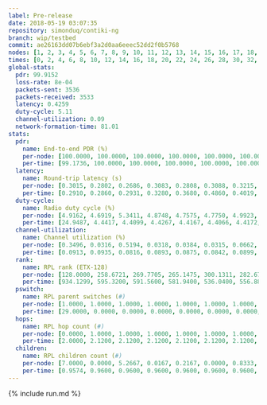 ```yaml
---
label: Pre-release
date: 2018-05-19 03:07:35
repository: simonduq/contiki-ng
branch: wip/testbed
commit: ae26163dd07b6ebf3a2d0aa6eeec52dd2f0b5768
nodes: [1, 2, 3, 4, 5, 6, 7, 8, 9, 10, 11, 12, 13, 14, 15, 16, 17, 18, 19, 20, 21, 22, 23, 24, 25]
times: [0, 2, 4, 6, 8, 10, 12, 14, 16, 18, 20, 22, 24, 26, 28, 30, 32, 34, 36, 38, 40, 42, 44, 46, 48, 50, 52, 54, 56, 58]
global-stats:
  pdr: 99.9152
  loss-rate: 8e-04
  packets-sent: 3536
  packets-received: 3533
  latency: 0.4259
  duty-cycle: 5.11
  channel-utilization: 0.09
  network-formation-time: 81.01
stats:
  pdr:
    name: End-to-end PDR (%)
    per-node: [100.0000, 100.0000, 100.0000, 100.0000, 100.0000, 100.0000, 100.0000, 99.3151, 100.0000, 100.0000, 100.0000, 100.0000, 100.0000, 100.0000, 100.0000, 100.0000, 100.0000, 100.0000, 100.0000, 100.0000, 100.0000, 100.0000, 99.3421, 99.3421]
    per-time: [99.1736, 100.0000, 100.0000, 100.0000, 100.0000, 100.0000, 100.0000, 100.0000, 99.1667, 100.0000, 99.1667, 100.0000, 100.0000, 100.0000, 100.0000, 100.0000, 100.0000, 100.0000, 100.0000, 100.0000, 100.0000, 100.0000, 100.0000, 100.0000, 100.0000, 100.0000, 100.0000, 100.0000, 100.0000, 100.0000, null]
  latency:
    name: Round-trip latency (s)
    per-node: [0.3015, 0.2802, 0.2686, 0.3083, 0.2808, 0.3088, 0.3215, 0.4658, 0.4454, 0.3879, 0.3950, 0.2982, 0.4617, 0.3681, 0.4081, 0.4434, 0.4315, 0.4484, 0.5614, 0.5070, 0.5971, 0.6842, 0.6094, 0.6240]
    per-time: [0.2910, 0.2860, 0.2931, 0.3280, 0.3680, 0.4860, 0.4019, 0.2952, 0.2854, 0.3064, 0.3830, 0.4787, 0.4778, 0.4555, 0.3316, 0.3224, 0.4223, 0.4709, 0.4756, 0.4816, 0.4771, 0.3924, 0.5416, 0.6274, 0.4598, 0.4572, 0.4619, 0.4774, 0.6798, 0.7197, null]
  duty-cycle:
    name: Radio duty cycle (%)
    per-node: [4.9162, 4.6919, 5.3411, 4.8748, 4.7575, 4.7750, 4.9923, 4.6005, 4.8612, 4.8761, 4.8601, 4.7405, 4.8929, 4.9374, 5.2786, 5.2179, 4.9176, 5.2974, 5.5299, 5.3455, 5.3650, 5.0452, 5.9284, 5.5478, 6.0351]
    per-time: [24.9487, 4.4417, 4.4099, 4.4267, 4.4167, 4.4066, 4.4172, 4.4273, 4.4221, 4.4185, 4.4125, 4.3940, 4.4290, 4.4087, 4.4627, 4.4187, 4.4222, 4.4208, 4.4135, 4.4325, 4.4276, 4.4312, 4.4096, 4.4214, 4.4079, 4.4062, 4.4199, 4.3971, 4.4393, 4.4412]
  channel-utilization:
    name: Channel utilization (%)
    per-node: [0.3496, 0.0316, 0.5194, 0.0318, 0.0384, 0.0315, 0.0662, 0.0501, 0.0357, 0.0431, 0.0580, 0.0651, 0.1030, 0.0343, 0.1782, 0.0374, 0.0365, 0.1867, 0.0589, 0.0310, 0.0636, 0.0407, 0.0326, 0.0577, 0.0331]
    per-time: [0.0913, 0.0935, 0.0816, 0.0893, 0.0875, 0.0842, 0.0899, 0.0902, 0.0895, 0.0887, 0.0862, 0.0781, 0.0929, 0.0836, 0.1042, 0.0872, 0.0878, 0.0886, 0.0857, 0.0915, 0.0913, 0.0911, 0.0848, 0.0890, 0.0834, 0.0830, 0.0890, 0.0803, 0.0960, 0.0979]
  rank:
    name: RPL rank (ETX-128)
    per-node: [128.0000, 258.6721, 269.7705, 265.1475, 300.1311, 282.6721, 352.1475, 359.4918, 709.3750, 574.1719, 472.1639, 423.8197, 410.4426, 618.8226, 451.6129, 622.5806, 609.2063, 617.3387, 624.4590, 771.6885, 783.9683, 942.2969, 945.8689, 876.1452, 908.9016]
    per-time: [934.1299, 595.3200, 591.5600, 581.9400, 536.0400, 556.8800, 558.5200, 577.2600, 571.3400, 551.6481, 533.0000, 552.9216, 559.2692, 540.2200, 530.1000, 510.8600, 504.4400, 499.0385, 480.9200, 479.9020, 477.7000, 492.6346, 477.3800, 478.6863, 481.7800, 496.9608, 491.6000, 493.1200, 497.4902, 523.3200]
  pswitch:
    name: RPL parent switches (#)
    per-node: [1.0000, 1.0000, 1.0000, 1.0000, 1.0000, 1.0000, 1.0000, 4.0000, 4.0000, 1.0000, 1.0000, 1.0000, 2.0000, 2.0000, 2.0000, 3.0000, 2.0000, 1.0000, 1.0000, 3.0000, 4.0000, 2.0000, 2.0000, 2.0000]
    per-time: [29.0000, 0.0000, 0.0000, 0.0000, 0.0000, 0.0000, 0.0000, 0.0000, 0.0000, 4.0000, 0.0000, 1.0000, 2.0000, 0.0000, 0.0000, 0.0000, 0.0000, 2.0000, 0.0000, 1.0000, 0.0000, 2.0000, 0.0000, 1.0000, 0.0000, 1.0000, 0.0000, 0.0000, 1.0000, 0.0000]
  hops:
    name: RPL hop count (#)
    per-node: [0.0000, 1.0000, 1.0000, 1.0000, 1.0000, 1.0000, 1.0000, 1.0000, 2.6667, 2.5500, 2.0000, 2.0000, 2.0000, 2.9833, 2.0000, 2.1667, 2.4000, 2.7000, 3.0000, 3.7000, 3.7000, 3.5000, 4.7119, 3.7288, 4.1356]
    per-time: [2.0000, 2.1200, 2.1200, 2.1200, 2.1200, 2.1200, 2.1200, 2.1200, 2.1200, 2.4200, 2.4000, 2.4400, 2.3800, 2.3200, 2.3200, 2.3200, 2.3200, 2.4000, 2.3600, 2.3600, 2.3600, 2.3400, 2.3200, 2.3000, 2.2800, 2.3200, 2.3200, 2.3200, 2.3200, 2.3200]
  children:
    name: RPL children count (#)
    per-node: [7.0000, 0.0000, 5.2667, 0.0167, 0.2167, 0.0000, 0.8333, 0.2333, 0.0000, 0.2667, 0.5833, 0.9833, 1.3667, 0.0000, 1.8500, 0.0000, 0.0000, 3.2167, 0.3333, 0.0000, 1.0667, 0.0167, 0.0000, 0.7119, 0.0000]
    per-time: [0.9574, 0.9600, 0.9600, 0.9600, 0.9600, 0.9600, 0.9600, 0.9600, 0.9600, 0.9600, 0.9600, 0.9600, 0.9600, 0.9600, 0.9600, 0.9600, 0.9600, 0.9600, 0.9600, 0.9600, 0.9600, 0.9600, 0.9600, 0.9600, 0.9600, 0.9600, 0.9600, 0.9600, 0.9600, 0.9600]
---
```


{% include run.md %}
